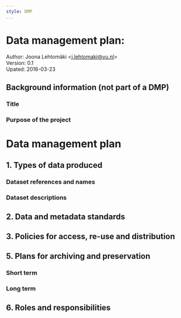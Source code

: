 ```yaml
---
style: DMP
...
```


# Data management plan:

Author: Joona Lehtomäki <<j.lehtomaki@vu.nl>>  
Version: 0.1  
Upated: 2016-03-23  

## Background information (not part of a DMP)

### Title

### Purpose of the project

# Data management plan

## 1. Types of data produced

### Dataset references and names

### Dataset descriptions

## 2. Data and metadata standards

## 3. Policies for access, re-use and distribution

## 5. Plans for archiving and preservation

### Short term

### Long term

## 6. Roles and responsibilities  
